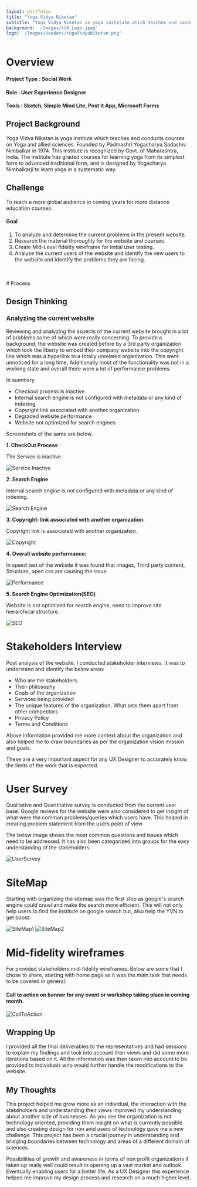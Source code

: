 ```yaml
---
layout: portfolio
title: "Yoga Vidya Niketan"
subtitle: "Yoga Vidya Niketan is yoga institute which teaches and conducts courses on Yoga and allied sciences."
background: '/Images/YVN_Logo.jpeg'
logo: '/Images/Headers/YogaVidyaNiketan.png'
---
```


# Overview

#### Project Type : Social Work
#### Role : User Experience Designer
#### Tools : Sketch, Simple Mind Lite, Post It App, Microsoft Forms

## Project Background

Yoga Vidya Niketan is yoga institute which teaches and conducts courses on Yoga and allied sciences. Founded by Padmashri Yogacharya Sadashiv Nimbalkar in 1974. This institute is recognized by Govt. of Maharashtra, India. The institute has graded courses for learning yoga from its simplest form to advanced traditional form, and is designed by Yogacharya Nimbalkarji to learn yoga in a systematic way.

## Challenge 
To reach a more global audience in coming years for more distance education courses. 

#### Goal
1. To analyze and determine the current problems in the present website.
2. Research the material thoroughly for the website and courses. 
3. Create Mid-Level fidelity wireframe for initial user testing.
4. Analyse the current users of the website and identify the new users to the website and identify the problems they are facing. 
<br>
<br>
# Process

## Design Thinking

###  Analyzing the current website

Reviewing and analyzing the aspects of the current website brought in a lot of problems some of which were really concerning. To provide a background, the website was created before by a 3rd party organization which took the liberty to embed their company website into the copyright line which was a hyperlink to a totally unrelated organization. This went unnoticed for a long time. Additionally most of the functionality was not in a working state and overall there were a lot of performance problems. 

In summary 
- Checkout process is inactive 
- Internal search engine is not configured with metadata or any kind of indexing 
- Copyright link associated with another organization 
- Degraded website performance 
- Website not optimized for search engines

Screenshots of the same are below. 

**1. CheckOut Process**

The Service is inactive

<!-- ![Serivce Inactive](/Images/YVN/YVN_ServiceInactive.png) -->
<img src="/Images/YVN/YVN_ServiceInactive.png" class="img-fluid" alt="Service Inactive">

**2. Search Engine**

Internal search engine is not configured with metadata or any kind of indexing.

<!-- ![Search Engine](/Images/YVN/YVN_SearchEngine.png) -->
<img src="/Images/YVN/YVN_SearchEngine.png" class="img-fluid" alt="Search Engine">

**3. Copyright: link associated with another organization.**

Copyright link is associated with another organization.

<!-- ![Copyright](/Images/YVN/YVN_Copyright.png) -->
<img src="/Images/YVN/YVN_Copyright.png" class="img-fluid" alt="Copyright">


**4. Overall website performance:**

In speed test of the website it was found that images, Third party content, Structure,
open css are causing the issue.

<!-- ![Performance](/Images/YVN/YVN_WebsitePerformance.png) -->
<img src="/Images/YVN/YVN_WebsitePerformance.png" class="img-fluid" alt="Performance">

**5. Search Engine Optimization(SEO)**

Website is not optimized for search engine, need to improve site hierarchical structure.

<!-- ![SEO](/Images/YVN/YVN_SEO.png) -->
<img src="/Images/YVN/YVN_SEO.png" class="img-fluid" alt="SEO">

# Stakeholders Interview

Post analysis of the website. I conducted stakeholder interviews. It was to understand and identify the below areas 
- Who are the stakeholders.
- Their philosophy
- Goals of the organization
- Services being provided
- The unique features of the organization, What sets them apart from other competitors
- Privacy Policy
- Terms and Conditions

Above information provided me more context about the organization and also helped me to draw boundaries as per the organization vision mission and goals. 

These are a very important aspect for any UX Designer to accurately know the limits of the work that is expected. 

# User Survey

Qualitative and Quantitative survey is conducted from the current user base. 
Google reviews for the website were also considered to get insight of what were the common problems/queries which users have. This helped in creating problem statement from the users point of view. 

The below image shows the most common questions and issues which need to be addressed. It has also been categorized into groups for the easy understanding of the stakeholders. 

<!-- ![User Survey](/Images/YVN/YVN_UserSurvey.png) -->

<img src="/Images/YVN/YVN_UserSurvey.png" class="img-fluid" alt="UserSurvey">

# SiteMap

Starting with organizing the sitemap was the first step as google's search engine could crawl and make the search more efficient. This will not only help users to find the institute on google search but, also help the YVN to get boost.

<!-- ![SiteMap 1](/Images/YVN/YVN_SiteMap1.png) -->
<img src="/Images/YVN/YVN_SiteMap1.png" class="img-fluid" alt="SiteMap1">

<!-- ![SiteMap 2](/Images/YVN/YVN_SiteMap2.png) -->
<img src="/Images/YVN/YVN_SiteMap2.png" class="img-fluid" alt="SiteMap2">


# Mid-fidelity wireframes

For provided stakeholders mid-fidelity wireframes. Below are some that I chose to share, starting with home page as it was  the main task that needs to be covered in general.

#### Call to action on banner for any event or workshop taking place in coming month.

<!-- ![CallToAction](/Images/YVN/YVN_CallToAction.png) -->
<img src="/Images/YVN/YVN_CallToAction.png" class="img-fluid" alt="CallToAction">


## Wrapping Up

I provided all the final deliverables to the representatives and had sessions to explain my findings and took into account their views and did some more iterations based on it. All the information was then taken into account to be provided to individuals who would further handle the modifications to the website. 


## My Thoughts 

This project helped me grow more as an individual, the interaction with the stakeholders and understanding their views improved my understanding about another side of businesses. As you see the organization is not technology oriented, providing them insight on what is currently possible and also creating design for non avid users of technology gave me a new challenge. This project has been a crucial journey in understanding and bridging boundaries between technology and areas of a different domain of sciences. 

Possibilities of growth and awareness in terms of non profit organizations if taken up really well could result in opening up a vast market and outlook. Eventually enabling users for a better life. As a UX Designer this experience helped me improve my design process and research on a much higher level. 
